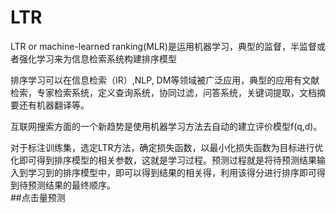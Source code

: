 # LTR

LTR or machine-learned ranking\(MLR\)是运用机器学习，典型的监督，半监督或者强化学习来为信息检索系统构建排序模型

排序学习可以在信息检索（IR）,NLP, DM等领域被广泛应用，典型的应用有文献检索，专家检索系统，定义查询系统，协同过滤，问答系统，关键词提取，文档摘要还有机器翻译等。

互联网搜索方面的一个新趋势是使用机器学习方法去自动的建立评价模型f(q,d)。

对于标注训练集，选定LTR方法，确定损失函数，以最小化损失函数为目标进行优化即可得到排序模型的相关参数，这就是学习过程。预测过程就是将待预测结果输入到学习到的排序模型中，即可以得到结果的相关得，利用该得分进行排序即可得到待预测结果的最终顺序。  
##点击量预测


